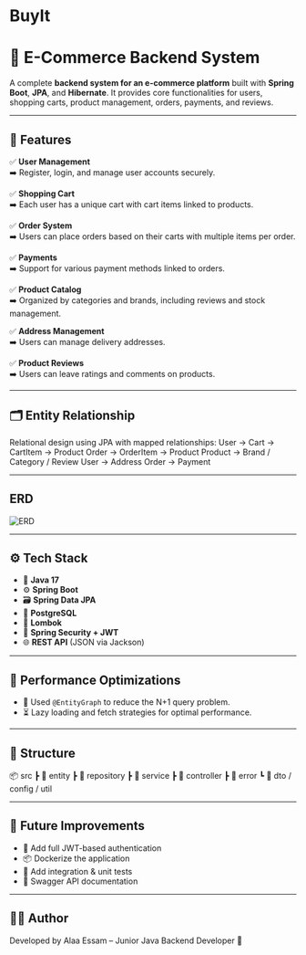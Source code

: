 # BuyIt
# 🛒 E-Commerce Backend System

A complete **backend system for an e-commerce platform** built with **Spring Boot**, **JPA**, and **Hibernate**. It provides core functionalities for users, shopping carts, product management, orders, payments, and reviews.

---

## 📌 Features

✅ **User Management**  
➡️ Register, login, and manage user accounts securely.

✅ **Shopping Cart**  
➡️ Each user has a unique cart with cart items linked to products.

✅ **Order System**  
➡️ Users can place orders based on their carts with multiple items per order.

✅ **Payments**  
➡️ Support for various payment methods linked to orders.

✅ **Product Catalog**  
➡️ Organized by categories and brands, including reviews and stock management.

✅ **Address Management**  
➡️ Users can manage delivery addresses.

✅ **Product Reviews**  
➡️ Users can leave ratings and comments on products.

---

## 🗂️ Entity Relationship

Relational design using JPA with mapped relationships:
User → Cart → CartItem → Product
Order → OrderItem → Product
Product → Brand / Category / Review
User → Address
Order → Payment


---
## ERD

![ERD]("src/main/resources/static/erd.png")

---
## ⚙️ Tech Stack

- 🧠 **Java 17**
- ⚙️ **Spring Boot**
- 🗃 **Spring Data JPA**
- 🐘 **PostgreSQL**
- 🧵 **Lombok**
- 🔐 **Spring Security + JWT**
- 🌐 **REST API** (JSON via Jackson)

---

## 🚀 Performance Optimizations

- 📌 Used `@EntityGraph` to reduce the N+1 query problem.
- ⏳ Lazy loading and fetch strategies for optimal performance.

---

## 📁 Structure

📦 src
┣ 📂 entity
┣ 📂 repository
┣ 📂 service
┣ 📂 controller
┣ 📂 error
┗ 📂 dto / config / util


---

## 📮 Future Improvements

- 🔐 Add full JWT-based authentication
- 📦 Dockerize the application
- 🧪 Add integration & unit tests
- 🧾 Swagger API documentation

---

## 🧑‍💻 Author

Developed by Alaa Essam – Junior Java Backend Developer 🚀






